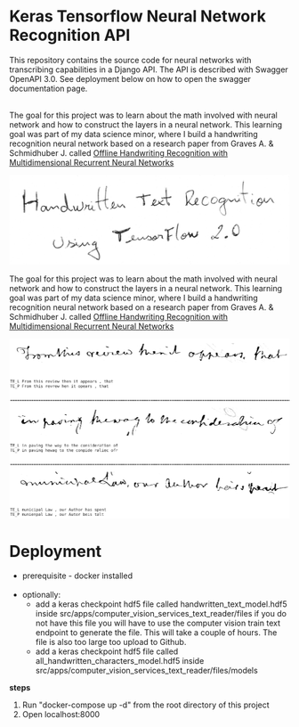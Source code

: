 # Keras Tensorflow Neural Network Recognition API

This repository contains the source code for neural networks with transcribing capabilities in a Django API. The API is described with Swagger OpenAPI 3.0. See deployment below on how to open the swagger documentation page. </br></br>

The goal for this project was to learn about the math involved with neural network and how to construct the layers in a neural network. This learning goal was part of my data science minor, where I build a handwriting recognition neural network based on a research paper from Graves A. & Schmidhuber J. called <a href='https://people.idsia.ch/~juergen/nips2009.pdf' target='_blank'>Offline Handwriting Recognition with Multidimensional Recurrent Neural Networks </a>

<img src="https://github.com/JeroenMBooij/Transcribing_Neural_Networks/blob/main/images/htr.png"></img>

The goal for this project was to learn about the math involved with neural network and how to construct the layers in a neural network. This learning goal was part of my data science minor, where I build a handwriting recognition neural network based on a research paper from Graves A. & Schmidhuber J. called <a href='https://people.idsia.ch/~juergen/nips2009.pdf' target='_blank'>Offline Handwriting Recognition with Multidimensional Recurrent Neural Networks </a>

<img src="https://github.com/JeroenMBooij/Transcribing_Neural_Networks/blob/main/images/htr%20results.png"></img>

<h1>Deployment </h1>

* prerequisite - docker installed <br/><br/>
* optionally: <br/>
  * add a keras checkpoint hdf5 file called handwritten_text_model.hdf5 inside src/apps/computer_vision_services_text_reader/files if you do not have this file you will have to use the computer vision train text endpoint to generate the file. This will take a couple of hours. The file is also too large too upload to Github. <br/>
  * add a keras checkpoint hdf5 file called all_handwritten_characters_model.hdf5 inside src/apps/computer_vision_services_text_reader/files/models

<b>steps </b>

<ol>
  <li>Run "docker-compose up -d" from the root directory of this project</li>
  <li>Open localhost:8000</li>
 </ol>
</br>
